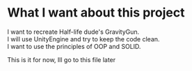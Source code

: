 ﻿# What I want about this project
I want to recreate Half-life dude's GravityGun.  
I will use UnityEngine and try to keep the code clean.  
I want to use the principles of OOP and SOLID.  

This is it for now, Ill go to this file later